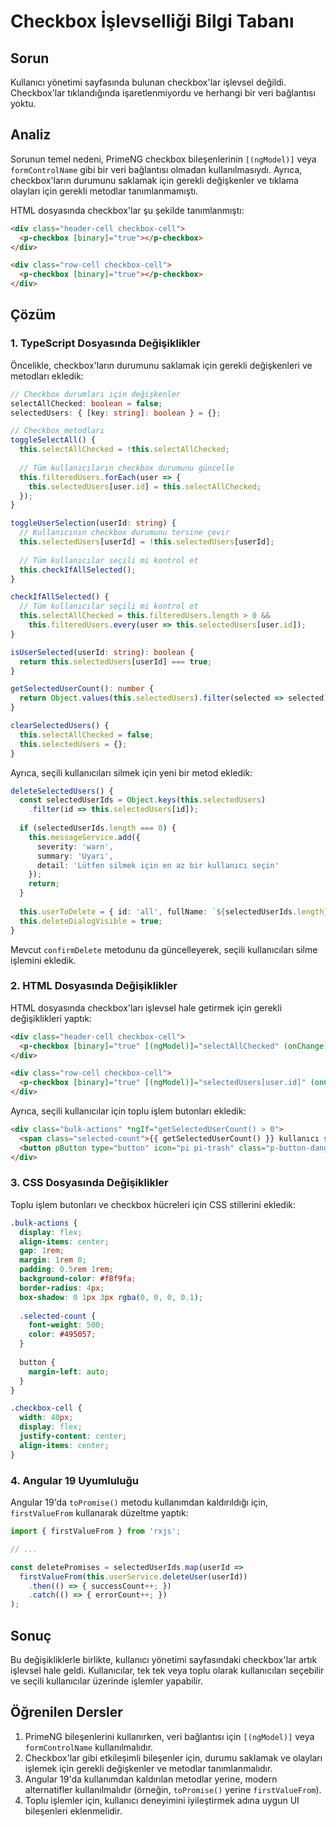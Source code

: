 # Checkbox İşlevselliği Bilgi Tabanı

## Sorun

Kullanıcı yönetimi sayfasında bulunan checkbox'lar işlevsel değildi. Checkbox'lar tıklandığında işaretlenmiyordu ve herhangi bir veri bağlantısı yoktu.

## Analiz

Sorunun temel nedeni, PrimeNG checkbox bileşenlerinin `[(ngModel)]` veya `formControlName` gibi bir veri bağlantısı olmadan kullanılmasıydı. Ayrıca, checkbox'ların durumunu saklamak için gerekli değişkenler ve tıklama olayları için gerekli metodlar tanımlanmamıştı.

HTML dosyasında checkbox'lar şu şekilde tanımlanmıştı:

```html
<div class="header-cell checkbox-cell">
  <p-checkbox [binary]="true"></p-checkbox>
</div>

<div class="row-cell checkbox-cell">
  <p-checkbox [binary]="true"></p-checkbox>
</div>
```

## Çözüm

### 1. TypeScript Dosyasında Değişiklikler

Öncelikle, checkbox'ların durumunu saklamak için gerekli değişkenleri ve metodları ekledik:

```typescript
// Checkbox durumları için değişkenler
selectAllChecked: boolean = false;
selectedUsers: { [key: string]: boolean } = {};

// Checkbox metodları
toggleSelectAll() {
  this.selectAllChecked = !this.selectAllChecked;
  
  // Tüm kullanıcıların checkbox durumunu güncelle
  this.filteredUsers.forEach(user => {
    this.selectedUsers[user.id] = this.selectAllChecked;
  });
}

toggleUserSelection(userId: string) {
  // Kullanıcının checkbox durumunu tersine çevir
  this.selectedUsers[userId] = !this.selectedUsers[userId];
  
  // Tüm kullanıcılar seçili mi kontrol et
  this.checkIfAllSelected();
}

checkIfAllSelected() {
  // Tüm kullanıcılar seçili mi kontrol et
  this.selectAllChecked = this.filteredUsers.length > 0 && 
    this.filteredUsers.every(user => this.selectedUsers[user.id]);
}

isUserSelected(userId: string): boolean {
  return this.selectedUsers[userId] === true;
}

getSelectedUserCount(): number {
  return Object.values(this.selectedUsers).filter(selected => selected).length;
}

clearSelectedUsers() {
  this.selectAllChecked = false;
  this.selectedUsers = {};
}
```

Ayrıca, seçili kullanıcıları silmek için yeni bir metod ekledik:

```typescript
deleteSelectedUsers() {
  const selectedUserIds = Object.keys(this.selectedUsers)
    .filter(id => this.selectedUsers[id]);
  
  if (selectedUserIds.length === 0) {
    this.messageService.add({
      severity: 'warn',
      summary: 'Uyarı',
      detail: 'Lütfen silmek için en az bir kullanıcı seçin'
    });
    return;
  }
  
  this.userToDelete = { id: 'all', fullName: `${selectedUserIds.length} kullanıcı` };
  this.deleteDialogVisible = true;
}
```

Mevcut `confirmDelete` metodunu da güncelleyerek, seçili kullanıcıları silme işlemini ekledik.

### 2. HTML Dosyasında Değişiklikler

HTML dosyasında checkbox'ları işlevsel hale getirmek için gerekli değişiklikleri yaptık:

```html
<div class="header-cell checkbox-cell">
  <p-checkbox [binary]="true" [(ngModel)]="selectAllChecked" (onChange)="toggleSelectAll()"></p-checkbox>
</div>

<div class="row-cell checkbox-cell">
  <p-checkbox [binary]="true" [(ngModel)]="selectedUsers[user.id]" (onChange)="toggleUserSelection(user.id)"></p-checkbox>
</div>
```

Ayrıca, seçili kullanıcılar için toplu işlem butonları ekledik:

```html
<div class="bulk-actions" *ngIf="getSelectedUserCount() > 0">
  <span class="selected-count">{{ getSelectedUserCount() }} kullanıcı seçildi</span>
  <button pButton type="button" icon="pi pi-trash" class="p-button-danger" (click)="deleteSelectedUsers()" label="Seçilenleri Sil"></button>
</div>
```

### 3. CSS Dosyasında Değişiklikler

Toplu işlem butonları ve checkbox hücreleri için CSS stillerini ekledik:

```scss
.bulk-actions {
  display: flex;
  align-items: center;
  gap: 1rem;
  margin: 1rem 0;
  padding: 0.5rem 1rem;
  background-color: #f8f9fa;
  border-radius: 4px;
  box-shadow: 0 1px 3px rgba(0, 0, 0, 0.1);
  
  .selected-count {
    font-weight: 500;
    color: #495057;
  }
  
  button {
    margin-left: auto;
  }
}

.checkbox-cell {
  width: 40px;
  display: flex;
  justify-content: center;
  align-items: center;
}
```

### 4. Angular 19 Uyumluluğu

Angular 19'da `toPromise()` metodu kullanımdan kaldırıldığı için, `firstValueFrom` kullanarak düzeltme yaptık:

```typescript
import { firstValueFrom } from 'rxjs';

// ...

const deletePromises = selectedUserIds.map(userId => 
  firstValueFrom(this.userService.deleteUser(userId))
    .then(() => { successCount++; })
    .catch(() => { errorCount++; })
);
```

## Sonuç

Bu değişikliklerle birlikte, kullanıcı yönetimi sayfasındaki checkbox'lar artık işlevsel hale geldi. Kullanıcılar, tek tek veya toplu olarak kullanıcıları seçebilir ve seçili kullanıcılar üzerinde işlemler yapabilir.

## Öğrenilen Dersler

1. PrimeNG bileşenlerini kullanırken, veri bağlantısı için `[(ngModel)]` veya `formControlName` kullanılmalıdır.
2. Checkbox'lar gibi etkileşimli bileşenler için, durumu saklamak ve olayları işlemek için gerekli değişkenler ve metodlar tanımlanmalıdır.
3. Angular 19'da kullanımdan kaldırılan metodlar yerine, modern alternatifler kullanılmalıdır (örneğin, `toPromise()` yerine `firstValueFrom`).
4. Toplu işlemler için, kullanıcı deneyimini iyileştirmek adına uygun UI bileşenleri eklenmelidir. 